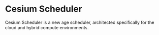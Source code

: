 # Cesium Scheduler
Cesium Scheduler is a new age scheduler, architected specifically for the cloud and hybrid compute environments.



